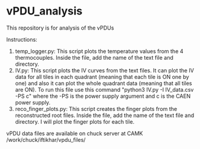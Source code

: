 # vPDU_analysis
This repository is for analysis of the vPDUs

Instructions:
1. temp_logger.py: This script plots the temperature values from the 4 thermocouples. Inside the file, add the name of the text file and directory.
2. IV.py: This script plots the IV curves from the text files. It can plot the IV data for all tiles in each quadrant (meaning that each tile is ON one by one) and also it can plot the whole quadrant data (meaning that all tiles are ON). 
   To run this file use this command "python3 IV.py -I IV_data.csv -PS c" where the -PS is the power supply argument and c is the CAEN power supply.
3. reco_finger_plots.py: This script creates the finger plots from the reconstructed root files. Inside the file, add the name of the text file and directory. I will plot the finger plots for each tile.
   
vPDU data files are available on chuck server at CAMK
/work/chuck/iftikhar/vpdu_files/
